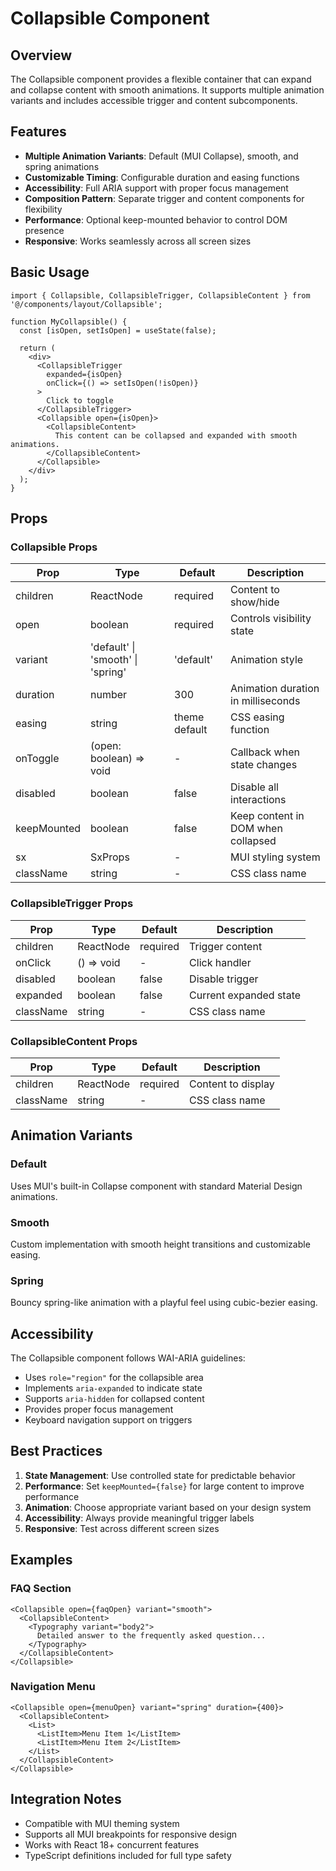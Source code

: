 # Collapsible Component

## Overview

The Collapsible component provides a flexible container that can expand and collapse content with smooth animations. It supports multiple animation variants and includes accessible trigger and content subcomponents.

## Features

- **Multiple Animation Variants**: Default (MUI Collapse), smooth, and spring animations
- **Customizable Timing**: Configurable duration and easing functions
- **Accessibility**: Full ARIA support with proper focus management
- **Composition Pattern**: Separate trigger and content components for flexibility
- **Performance**: Optional keep-mounted behavior to control DOM presence
- **Responsive**: Works seamlessly across all screen sizes

## Basic Usage

```tsx
import { Collapsible, CollapsibleTrigger, CollapsibleContent } from '@/components/layout/Collapsible';

function MyCollapsible() {
  const [isOpen, setIsOpen] = useState(false);

  return (
    <div>
      <CollapsibleTrigger 
        expanded={isOpen}
        onClick={() => setIsOpen(!isOpen)}
      >
        Click to toggle
      </CollapsibleTrigger>
      <Collapsible open={isOpen}>
        <CollapsibleContent>
          This content can be collapsed and expanded with smooth animations.
        </CollapsibleContent>
      </Collapsible>
    </div>
  );
}
```

## Props

### Collapsible Props

| Prop | Type | Default | Description |
|------|------|---------|-------------|
| children | ReactNode | required | Content to show/hide |
| open | boolean | required | Controls visibility state |
| variant | 'default' \| 'smooth' \| 'spring' | 'default' | Animation style |
| duration | number | 300 | Animation duration in milliseconds |
| easing | string | theme default | CSS easing function |
| onToggle | (open: boolean) => void | - | Callback when state changes |
| disabled | boolean | false | Disable all interactions |
| keepMounted | boolean | false | Keep content in DOM when collapsed |
| sx | SxProps<Theme> | - | MUI styling system |
| className | string | - | CSS class name |

### CollapsibleTrigger Props

| Prop | Type | Default | Description |
|------|------|---------|-------------|
| children | ReactNode | required | Trigger content |
| onClick | () => void | - | Click handler |
| disabled | boolean | false | Disable trigger |
| expanded | boolean | false | Current expanded state |
| className | string | - | CSS class name |

### CollapsibleContent Props

| Prop | Type | Default | Description |
|------|------|---------|-------------|
| children | ReactNode | required | Content to display |
| className | string | - | CSS class name |

## Animation Variants

### Default
Uses MUI's built-in Collapse component with standard Material Design animations.

### Smooth
Custom implementation with smooth height transitions and customizable easing.

### Spring
Bouncy spring-like animation with a playful feel using cubic-bezier easing.

## Accessibility

The Collapsible component follows WAI-ARIA guidelines:

- Uses `role="region"` for the collapsible area
- Implements `aria-expanded` to indicate state
- Supports `aria-hidden` for collapsed content
- Provides proper focus management
- Keyboard navigation support on triggers

## Best Practices

1. **State Management**: Use controlled state for predictable behavior
2. **Performance**: Set `keepMounted={false}` for large content to improve performance
3. **Animation**: Choose appropriate variant based on your design system
4. **Accessibility**: Always provide meaningful trigger labels
5. **Responsive**: Test across different screen sizes

## Examples

### FAQ Section
```tsx
<Collapsible open={faqOpen} variant="smooth">
  <CollapsibleContent>
    <Typography variant="body2">
      Detailed answer to the frequently asked question...
    </Typography>
  </CollapsibleContent>
</Collapsible>
```

### Navigation Menu
```tsx
<Collapsible open={menuOpen} variant="spring" duration={400}>
  <CollapsibleContent>
    <List>
      <ListItem>Menu Item 1</ListItem>
      <ListItem>Menu Item 2</ListItem>
    </List>
  </CollapsibleContent>
</Collapsible>
```

## Integration Notes

- Compatible with MUI theming system
- Supports all MUI breakpoints for responsive design
- Works with React 18+ concurrent features
- TypeScript definitions included for full type safety